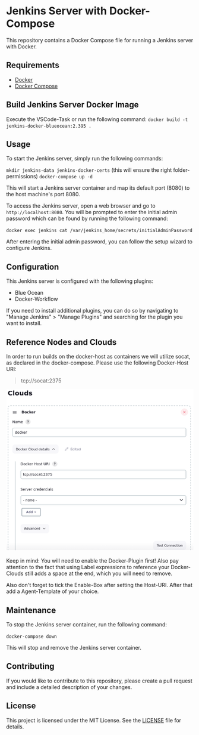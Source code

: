 
# Jenkins Server with Docker-Compose

This repository contains a Docker Compose file for running a Jenkins server with Docker.  
  
## Requirements

-   [Docker](https://www.docker.com/get-started)
-   [Docker Compose](https://docs.docker.com/compose/install/)
  
    
## Build Jenkins Server Docker Image
  
Execute the VSCode-Task or run the following command:
`docker build -t jenkins-docker-blueocean:2.395 .` 
  
## Usage
  
To start the Jenkins server, simply run the following commands:
  
`mkdir jenkins-data jenkins-docker-certs` (this will ensure the right folder-permissions)
`docker-compose up -d` 

This will start a Jenkins server container and map its default port (8080) to the host machine's port 8080.

To access the Jenkins server, open a web browser and go to `http://localhost:8080`. You will be prompted to enter the initial admin password which can be found by running the following command:

`docker exec jenkins cat /var/jenkins_home/secrets/initialAdminPassword` 

After entering the initial admin password, you can follow the setup wizard to configure Jenkins.

## Configuration

This Jenkins server is configured with the following plugins:

-   Blue Ocean
-   Docker-Workflow

If you need to install additional plugins, you can do so by navigating to "Manage Jenkins" > "Manage Plugins" and searching for the plugin you want to install.

## Reference Nodes and Clouds
In order to run builds on the docker-host as containers we will utilize socat, as declared in the docker-compose. 
Please use the following Docker-Host URI:

> tcp://socat:2375

![screenshot](/img/docker_uri.png)

Keep in mind: You will need to enable the Docker-Plugin first! Also pay attention to the fact that using Label expressions to reference your Docker-Clouds still adds a space at the end, which you will need to remove.

Also don't forget to tick the Enable-Box after setting the Host-URI. After that add a Agent-Template of your choice.

## Maintenance

To stop the Jenkins server container, run the following command:

`docker-compose down` 

This will stop and remove the Jenkins server container.

## Contributing

If you would like to contribute to this repository, please create a pull request and include a detailed description of your changes.

## License

This project is licensed under the MIT License. See the [LICENSE](https://chat.openai.com/LICENSE) file for details.